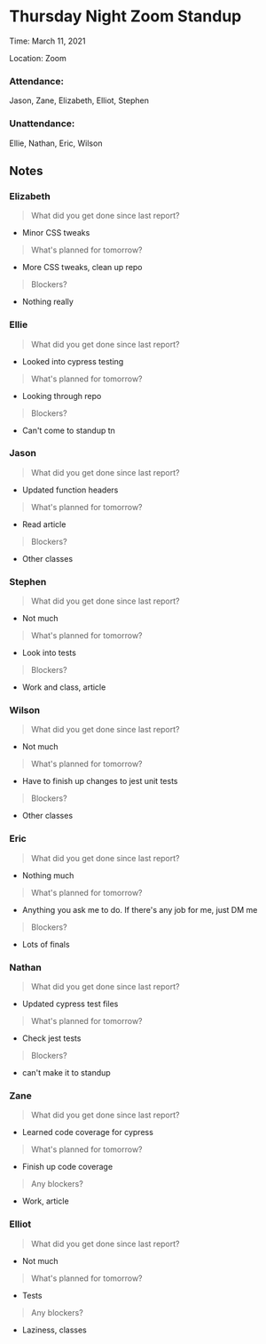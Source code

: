 # Thursday Night Zoom Standup
Time: March 11, 2021 

Location: Zoom

### Attendance:
Jason, Zane, Elizabeth, Elliot, Stephen

### Unattendance:
Ellie, Nathan, Eric, Wilson

## Notes
  
### Elizabeth
> What did you get done since last report?
- Minor CSS tweaks
> What's planned for tomorrow?
- More CSS tweaks, clean up repo
> Blockers?
- Nothing really

### Ellie
> What did you get done since last report?
- Looked into cypress testing
> What's planned for tomorrow?
- Looking through repo
> Blockers?
- Can't come to standup tn

### Jason
> What did you get done since last report?
- Updated function headers
> What's planned for tomorrow?
- Read article
> Blockers?
- Other classes

### Stephen
> What did you get done since last report?
- Not much
> What's planned for tomorrow?
- Look into tests
> Blockers?
- Work and class, article

### Wilson
> What did you get done since last report?
- Not much
> What's planned for tomorrow?
- Have to finish up changes to jest unit tests
> Blockers?
- Other classes

### Eric
> What did you get done since last report?
- Nothing much
> What's planned for tomorrow?
- Anything you ask me to do. If there's any job for me, just DM me
> Blockers?
- Lots of finals

### Nathan
> What did you get done since last report?
- Updated cypress test files
> What's planned for tomorrow?
- Check jest tests
> Blockers?
- can't make it to standup

### Zane
> What did you get done since last report?
- Learned code coverage for cypress
> What's planned for tomorrow?
- Finish up code coverage
> Any blockers?
- Work, article
  

### Elliot
> What did you get done since last report?
- Not much
> What's planned for tomorrow?
- Tests
> Any blockers?
- Laziness, classes